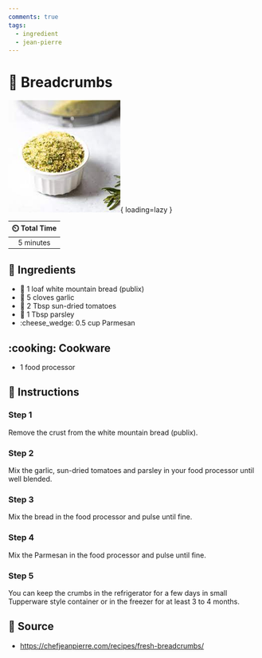 ```yaml
---
comments: true
tags:
  - ingredient
  - jean-pierre
---
```

# :bread: Breadcrumbs

![Breadcrumbs](../assets/images/breadcrumbs.jpg){ loading=lazy }

| :timer_clock: Total Time |
|:-----------------------: |
| 5 minutes |

## :salt: Ingredients

- :bread: 1 loaf white mountain bread (publix)
- :garlic: 5 cloves garlic
- :tomato: 2 Tbsp sun-dried tomatoes
- :herb: 1 Tbsp parsley
- :cheese_wedge: 0.5 cup Parmesan

## :cooking: Cookware

- 1 food processor

## :pencil: Instructions

### Step 1

Remove the crust from the white mountain bread (publix).

### Step 2

Mix the garlic, sun-dried tomatoes and parsley in your food processor until well blended.

### Step 3

Mix the bread in the food processor and pulse until fine.

### Step 4

Mix the Parmesan in the food processor and pulse until fine.

### Step 5

You can keep the crumbs in the refrigerator for a few days in small Tupperware style container or in the freezer for at
least 3 to 4 months.

## :link: Source

- <https://chefjeanpierre.com/recipes/fresh-breadcrumbs/>
